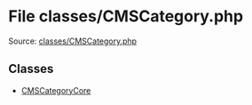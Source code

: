 File classes/CMSCategory.php
=========

Source: [classes/CMSCategory.php](https://github.com/PrestaShop/PrestaShop/blob/1.5.3.1/classes/CMSCategory.php)


Classes
-------

* [CMSCategoryCore](class.CMSCategoryCore.md)

